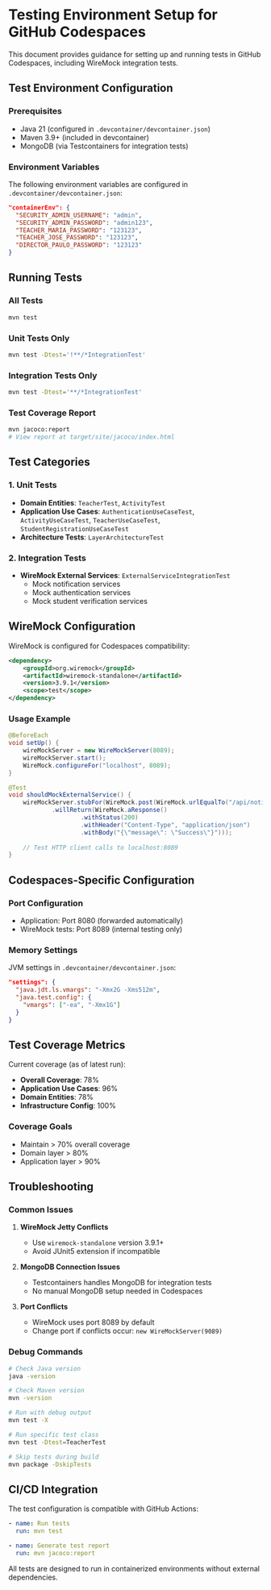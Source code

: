 # Testing Environment Setup for GitHub Codespaces

This document provides guidance for setting up and running tests in GitHub Codespaces, including WireMock integration tests.

## Test Environment Configuration

### Prerequisites

- Java 21 (configured in `.devcontainer/devcontainer.json`)
- Maven 3.9+ (included in devcontainer)
- MongoDB (via Testcontainers for integration tests)

### Environment Variables

The following environment variables are configured in `.devcontainer/devcontainer.json`:

```json
"containerEnv": {
  "SECURITY_ADMIN_USERNAME": "admin",
  "SECURITY_ADMIN_PASSWORD": "admin123",
  "TEACHER_MARIA_PASSWORD": "123123",
  "TEACHER_JOSE_PASSWORD": "123123",
  "DIRECTOR_PAULO_PASSWORD": "123123"
}
```

## Running Tests

### All Tests
```bash
mvn test
```

### Unit Tests Only
```bash
mvn test -Dtest='!**/*IntegrationTest'
```

### Integration Tests Only
```bash
mvn test -Dtest='**/*IntegrationTest'
```

### Test Coverage Report
```bash
mvn jacoco:report
# View report at target/site/jacoco/index.html
```

## Test Categories

### 1. Unit Tests
- **Domain Entities**: `TeacherTest`, `ActivityTest`
- **Application Use Cases**: `AuthenticationUseCaseTest`, `ActivityUseCaseTest`, `TeacherUseCaseTest`, `StudentRegistrationUseCaseTest`
- **Architecture Tests**: `LayerArchitectureTest`

### 2. Integration Tests
- **WireMock External Services**: `ExternalServiceIntegrationTest`
  - Mock notification services
  - Mock authentication services  
  - Mock student verification services

## WireMock Configuration

WireMock is configured for Codespaces compatibility:

```xml
<dependency>
    <groupId>org.wiremock</groupId>
    <artifactId>wiremock-standalone</artifactId>
    <version>3.9.1</version>
    <scope>test</scope>
</dependency>
```

### Usage Example

```java
@BeforeEach
void setUp() {
    wireMockServer = new WireMockServer(8089);
    wireMockServer.start();
    WireMock.configureFor("localhost", 8089);
}

@Test
void shouldMockExternalService() {
    wireMockServer.stubFor(WireMock.post(WireMock.urlEqualTo("/api/notifications"))
            .willReturn(WireMock.aResponse()
                    .withStatus(200)
                    .withHeader("Content-Type", "application/json")
                    .withBody("{\"message\": \"Success\"}")));
    
    // Test HTTP client calls to localhost:8089
}
```

## Codespaces-Specific Configuration

### Port Configuration
- Application: Port 8080 (forwarded automatically)
- WireMock tests: Port 8089 (internal testing only)

### Memory Settings
JVM settings in `.devcontainer/devcontainer.json`:

```json
"settings": {
  "java.jdt.ls.vmargs": "-Xmx2G -Xms512m",
  "java.test.config": {
    "vmargs": ["-ea", "-Xmx1G"]
  }
}
```

## Test Coverage Metrics

Current coverage (as of latest run):
- **Overall Coverage**: 78%
- **Application Use Cases**: 96%
- **Domain Entities**: 78%
- **Infrastructure Config**: 100%

### Coverage Goals
- Maintain > 70% overall coverage
- Domain layer > 80%
- Application layer > 90%

## Troubleshooting

### Common Issues

1. **WireMock Jetty Conflicts**
   - Use `wiremock-standalone` version 3.9.1+
   - Avoid JUnit5 extension if incompatible

2. **MongoDB Connection Issues**
   - Testcontainers handles MongoDB for integration tests
   - No manual MongoDB setup needed in Codespaces

3. **Port Conflicts**
   - WireMock uses port 8089 by default
   - Change port if conflicts occur: `new WireMockServer(9089)`

### Debug Commands

```bash
# Check Java version
java -version

# Check Maven version  
mvn -version

# Run with debug output
mvn test -X

# Run specific test class
mvn test -Dtest=TeacherTest

# Skip tests during build
mvn package -DskipTests
```

## CI/CD Integration

The test configuration is compatible with GitHub Actions:

```yaml
- name: Run tests
  run: mvn test

- name: Generate test report
  run: mvn jacoco:report
```

All tests are designed to run in containerized environments without external dependencies.